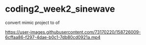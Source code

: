 # coding2_week2_sinewave
convert mimic project to of



https://user-images.githubusercontent.com/73170220/158726009-6cffaa86-f297-4dae-b0c1-7db80cd0921a.mp4

